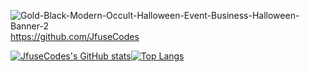 

<!--
**JfuseCodes/JfuseCodes** is a ✨ _special_ ✨ repository because its `README.md` (this file) appears on your GitHub profile.

Here are some ideas to get you started:

- 🔭 I’m currently working on ...
- 🌱 I’m currently learning ...
- 👯 I’m looking to collaborate on ...
- 🤔 I’m looking for help with ...
- 💬 Ask me about ...
- 📫 How to reach me: ...
- 😄 Pronouns: ...
- ⚡ Fun fact: ...
-->

<img src="https://i.ibb.co/gWRD4WC/Gold-Black-Modern-Occult-Halloween-Event-Business-Halloween-Banner-2.png" alt="Gold-Black-Modern-Occult-Halloween-Event-Business-Halloween-Banner-2" border="0">https://github.com/JfuseCodes

[![JfuseCodes's GitHub stats](https://github-readme-stats.vercel.app/api?username=JfuseCodes)](https://github.com/JfuseCodes/github-readme-stats)[![Top Langs](https://github-readme-stats.vercel.app/api/top-langs/?username=JfuseCodes)](https://github.com/JfuseCodes/github-readme-stats)
